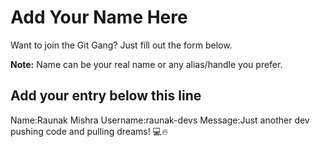 # Add Your Name Here

Want to join the Git Gang? Just fill out the form below.

**Note:** Name can be your real name or any alias/handle you prefer.

## Add your entry below this line

Name:Raunak Mishra
Username:raunak-devs
Message:Just another dev pushing code and pulling dreams! 💻🔥
